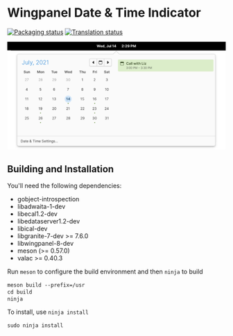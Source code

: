 # Wingpanel Date &amp; Time Indicator
[![Packaging status](https://repology.org/badge/tiny-repos/wingpanel-indicator-datetime.svg)](https://repology.org/metapackage/wingpanel-indicator-datetime)
[![Translation status](https://l10n.elementary.io/widgets/wingpanel/-/wingpanel-indicator-datetime/svg-badge.svg)](https://l10n.elementary.io/engage/wingpanel/?utm_source=widget)

![Screenshot](data/screenshot.png?raw=true)

## Building and Installation

You'll need the following dependencies:

* gobject-introspection
* libadwaita-1-dev
* libecal1.2-dev
* libedataserver1.2-dev
* libical-dev
* libgranite-7-dev >= 7.6.0
* libwingpanel-8-dev
* meson (>= 0.57.0)
* valac >= 0.40.3

Run `meson` to configure the build environment and then `ninja` to build

    meson build --prefix=/usr
    cd build
    ninja

To install, use `ninja install`

    sudo ninja install
